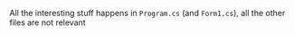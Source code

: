 All the interesting stuff happens in `Program.cs` (and `Form1.cs`), all the other files are not relevant
